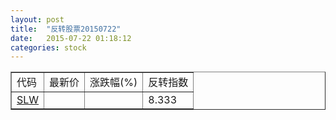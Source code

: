 ```yaml
---
layout: post
title:  "反转股票20150722"
date:   2015-07-22 01:18:12
categories: stock
---
```


<script type="text/javascript">
var stockList = []
stockList.push('gb_slw');
</script>

<table border="1">
 <tr>
 <td>代码</td>
  <td>最新价</td>
  <td>涨跌幅(%)</td>
 <td>反转指数</td>
</tr>
  <tr id="slw"><td><a href="http://stock.finance.sina.com.cn/usstock/quotes/SLW.html" target="_blank">SLW</a></td><td></td><td></td><td>8.333</td></tr>
</table>
